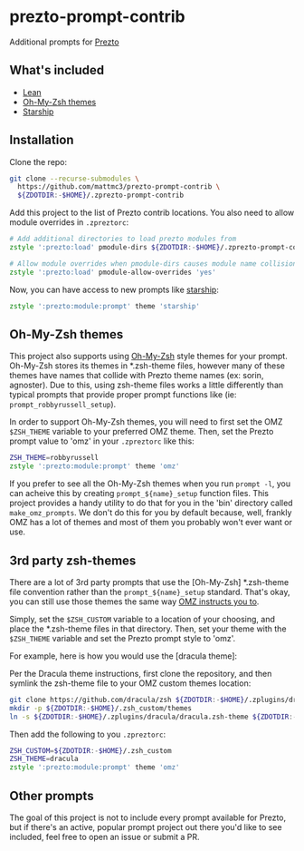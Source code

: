 # prezto-prompt-contrib

Additional prompts for [Prezto][prezto]

## What's included

- [Lean][lean]
- [Oh-My-Zsh themes][omz-themes]
- [Starship][starship]

## Installation

Clone the repo:

```zsh
git clone --recurse-submodules \
  https://github.com/mattmc3/prezto-prompt-contrib \
  ${ZDOTDIR:-$HOME}/.zprezto-prompt-contrib
```

Add this project to the list of Prezto contrib locations. You also need to
allow module overrides in `.zpreztorc`:

```zsh
# Add additional directories to load prezto modules from
zstyle ':prezto:load' pmodule-dirs ${ZDOTDIR:-$HOME}/.zprezto-prompt-contrib

# Allow module overrides when pmodule-dirs causes module name collisions
zstyle ':prezto:load' pmodule-allow-overrides 'yes'
```

Now, you can have access to new prompts like [starship]:

```zsh
zstyle ':prezto:module:prompt' theme 'starship'
```

## Oh-My-Zsh themes

This project also supports using [Oh-My-Zsh][omz] style themes for your prompt. Oh-My-Zsh
stores its themes in \*.zsh-theme files, however many of these themes have names that
collide with Prezto theme names (ex: sorin, agnoster). Due to this, using zsh-theme
files works a little differently than typical prompts that provide proper prompt
functions like (ie: `prompt_robbyrussell_setup`).

In order to support Oh-My-Zsh themes, you will need to first set the OMZ `$ZSH_THEME`
variable to your preferred OMZ theme. Then, set the Prezto prompt value to 'omz' in
your `.zpreztorc` like this:

```zsh
ZSH_THEME=robbyrussell
zstyle ':prezto:module:prompt' theme 'omz'
```

If you prefer to see all the Oh-My-Zsh themes when you run `prompt -l`, you
can acheive this by creating `prompt_${name}_setup` function files. This project
provides a handy utility to do that for you in the 'bin' directory called
`make_omz_prompts`. We don't do this for you by default because, well, frankly
OMZ has a lot of themes and most of them you probably won't ever want or use.

## 3rd party zsh-themes

There are a lot of 3rd party prompts that use the [Oh-My-Zsh] \*.zsh-theme file
convention rather than the `prompt_${name}_setup` standard. That's okay, you can still
use those themes the same way [OMZ instructs you to][omz-custom-themes].

Simply, set the `$ZSH_CUSTOM` variable to a location of your choosing, and place the
\*.zsh-theme files in that directory. Then, set your theme with the `$ZSH_THEME` variable
and set the Prezto prompt style to 'omz'.

For example, here is how you would use the [dracula theme]:

Per the Dracula theme instructions, first clone the repository, and then symlink the
zsh-theme file to your OMZ custom themes location:

```zsh
git clone https://github.com/dracula/zsh ${ZDOTDIR:-$HOME}/.zplugins/dracula
mkdir -p ${ZDOTDIR:-$HOME}/.zsh_custom/themes
ln -s ${ZDOTDIR:-$HOME}/.zplugins/dracula/dracula.zsh-theme ${ZDOTDIR:-$HOME}/.zsh_custom/themes
```

Then add the following to you `.zpreztorc`:

```zsh
ZSH_CUSTOM=${ZDOTDIR:-$HOME}/.zsh_custom
ZSH_THEME=dracula
zstyle ':prezto:module:prompt' theme 'omz'
```

## Other prompts

The goal of this project is not to include every prompt available for Prezto, but
if there's an active, popular prompt project out there you'd like to see included,
feel free to open an issue or submit a PR.


[dracula]:            https://draculatheme.com/zsh
[lean]:               https://github.com/miekg/lean
[omz]:                https://github.com/ohmyzsh/ohmyzsh
[omz-themes]:         https://github.com/ohmyzsh/ohmyzsh/wiki/Themes
[omz-custom-themes]:  https://github.com/ohmyzsh/ohmyzsh/wiki/Customization#overriding-and-adding-themes
[prezto]:             https://github.com/sorin-ionescu/prezto
[starship]:           https://starship.rs
